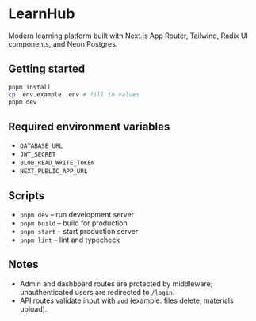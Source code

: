 # LearnHub

Modern learning platform built with Next.js App Router, Tailwind, Radix UI components, and Neon Postgres.

## Getting started

```bash
pnpm install
cp .env.example .env # fill in values
pnpm dev
```

## Required environment variables

- `DATABASE_URL`
- `JWT_SECRET`
- `BLOB_READ_WRITE_TOKEN`
- `NEXT_PUBLIC_APP_URL`

## Scripts

- `pnpm dev` – run development server
- `pnpm build` – build for production
- `pnpm start` – start production server
- `pnpm lint` – lint and typecheck

## Notes

- Admin and dashboard routes are protected by middleware; unauthenticated users are redirected to `/login`.
- API routes validate input with `zod` (example: files delete, materials upload).
